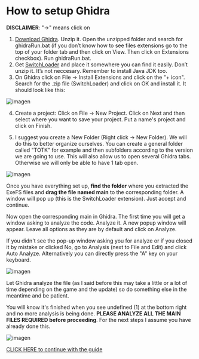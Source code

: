 # How to setup Ghidra

**DISCLAIMER**: "->" means click on

1.	[Download Ghidra](https://github.com/NationalSecurityAgency/ghidra/releases). Unzip it. Open the unzipped folder and search for ghidraRun.bat (if you don’t know how to see files extensions go to the top of your folder tab and then click on View. Then click on Extensions checkbox). Run ghidraRun.bat.
2.	Get [SwitchLoader](https://github.com/StevensND/Ghidra-Switch-Loader/releases) and place it somewhere you can find it easily. Don’t unzip it. It’s not neccesary. Remember to install Java JDK too.
3.	On Ghidra click on File -> Install Extensions and click on the "+ icon". Search for the .zip file (SwitchLoader) and click on OK and install it. It should look like this:

![imagen](https://i.imgur.com/yP6sQ04.png)

4.	Create a project: Click on File -> New Project. Click on Next and then select where you want to save your project. Put a name's project and click on Finish.
   
5.	I suggest you create a New Folder (Right click -> New Folder). We will do this to better organize ourselves. You can create a general folder called "TOTK" for example and then subfolders according to the version we are going to use. This will also allow us to open several Ghidra tabs. Otherwise we will only be able to have 1 tab open.

![imagen](https://i.imgur.com/B0Wx1U4.png)

Once you have everything set up, **find the folder** where you extracted the ExeFS files and **drag the file named main** to the corresponding folder. A window will pop up (this is the SwitchLoader extension). Just accept and continue.

Now open the corresponding main in Ghidra. The first time you will get a window asking to analyze the code. Analyze it. A new popup window will appear. Leave all options as they are by default and click on Analyze.

If you didn't see the pop-up window asking you for analyze or if you closed it by mistake or clicked No, go to Analysis (next to File and Edit) and click Auto Analyze. Alternatively you can directly press the "A" key on your keyboard.

![imagen](https://i.gyazo.com/569331826e9dd197b7b7dd78234a2f7d.png)

Let Ghidra analyze the file (as I said before this may take a little or a lot of time depending on the game and the update) so do something else in the meantime and be patient. 

You will know it's finished when you see undefined (1) at the bottom right and no more analysis is being done. **PLEASE ANALYZE ALL THE MAIN FILES REQUIRED before proceeding**. For the next steps I assume you have already done this.

![imagen](https://i.imgur.com/WtpFX1M.png)

[CLICK HERE to continue with the guide](https://github.com/StevensND/ghidra-port-mods-guide/blob/main/GhidraSteps.md)
